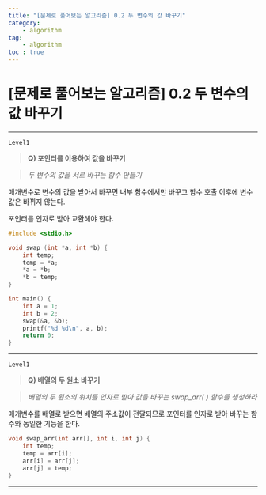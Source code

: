 ```yaml
---
title: "[문제로 풀어보는 알고리즘] 0.2 두 변수의 값 바꾸기"
category:
    - algorithm
tag:
    - algorithm
toc : true
---
```


# [문제로 풀어보는 알고리즘] 0.2 두 변수의 값 바꾸기

---

`Level1` 

> **Q) 포인터를 이용하여 값을 바꾸기**

> *두 변수의 값을 서로 바꾸는 함수 만들기*

매개변수로 변수의 값을 받아서 바꾸면 내부 함수에서만 바꾸고 함수 호출 이후에 변수 값은 바뀌지 않는다.

포인터를 인자로 받아 교환해야 한다.

```c
#include <stdio.h>

void swap (int *a, int *b) {
	int temp;
	temp = *a;
	*a = *b;
	*b = temp;   
}   

int main() {
	int a = 1;
	int b = 2;
	swap(&a, &b);
	printf("%d %d\n", a, b);
	return 0;
}
```

---

`Level1` 

> **Q) 배열의 두 원소 바꾸기**

> *배열의 두 원소의 위치를 인자로 받아 값을 바꾸는 swap_arr( ) 함수를 생성하라*

매개변수를 배열로 받으면 배열의 주소값이 전달되므로 포인터를 인자로 받아 바꾸는 함수와 동일한 기능을 한다.

```c
void swap_arr(int arr[], int i, int j) {
	int temp;
	temp = arr[i];
	arr[i] = arr[j];
	arr[j] = temp;
}
```

---